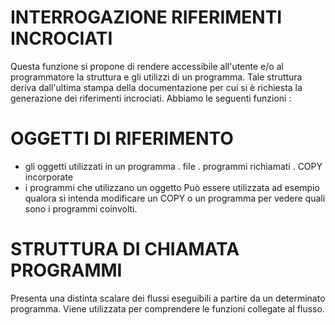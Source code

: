 # INTERROGAZIONE RIFERIMENTI INCROCIATI
Questa funzione si propone di rendere accessibile all'utente e/o al programmatore la struttura e gli utilizzi di un programma. Tale struttura deriva dall'ultima stampa della documentazione per cui si è richiesta la generazione dei riferimenti incrociati.
Abbiamo le seguenti funzioni : 
# OGGETTI DI RIFERIMENTO
-    gli oggetti utilizzati in un programma
.    file
.    programmi richiamati
.    COPY incorporate
-    i programmi che utilizzano un oggetto
Può essere utilizzata ad esempio qualora si intenda modificare un COPY o un programma per vedere quali sono i programmi coinvolti.
# STRUTTURA DI CHIAMATA PROGRAMMI
Presenta una distinta scalare dei flussi eseguibili a partire da un determinato programma. Viene utilizzata per comprendere le funzioni collegate al flusso.
